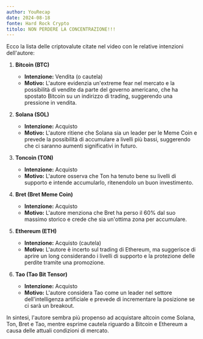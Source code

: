 ```yaml
---
author: YouRecap
date: 2024-08-18
fonte: Hard Rock Crypto
titolo: NON PERDERE LA CONCENTRAZIONE!!!
---
```


Ecco la lista delle criptovalute citate nel video con le relative intenzioni dell'autore:

1. **Bitcoin (BTC)**
   - **Intenzione:** Vendita (o cautela)
   - **Motivo:** L'autore evidenzia un'extreme fear nel mercato e la possibilità di vendite da parte del governo americano, che ha spostato Bitcoin su un indirizzo di trading, suggerendo una pressione in vendita.

2. **Solana (SOL)**
   - **Intenzione:** Acquisto
   - **Motivo:** L'autore ritiene che Solana sia un leader per le Meme Coin e prevede la possibilità di accumulare a livelli più bassi, suggerendo che ci saranno aumenti significativi in futuro.

3. **Toncoin (TON)**
   - **Intenzione:** Acquisto
   - **Motivo:** L'autore osserva che Ton ha tenuto bene su livelli di supporto e intende accumularlo, ritenendolo un buon investimento.

4. **Bret (Bret Meme Coin)**
   - **Intenzione:** Acquisto
   - **Motivo:** L'autore menziona che Bret ha perso il 60% dal suo massimo storico e crede che sia un'ottima zona per accumulare.

5. **Ethereum (ETH)**
   - **Intenzione:** Acquisto (cautela)
   - **Motivo:** L'autore è incerto sul trading di Ethereum, ma suggerisce di aprire un long considerando i livelli di supporto e la protezione delle perdite tramite una promozione.

6. **Tao (Tao Bit Tensor)**
   - **Intenzione:** Acquisto
   - **Motivo:** L'autore considera Tao come un leader nel settore dell'intelligenza artificiale e prevede di incrementare la posizione se ci sarà un breakout.

In sintesi, l'autore sembra più propenso ad acquistare altcoin come Solana, Ton, Bret e Tao, mentre esprime cautela riguardo a Bitcoin e Ethereum a causa delle attuali condizioni di mercato.
